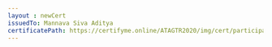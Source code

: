 ```yaml
--- 
layout : newCert 
issuedTo: Mannava Siva Aditya 
certificatePath: https://certifyme.online/ATAGTR2020/img/cert/participant/MannavaSivaAditya_5e9df.png
--- 
```

